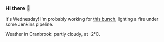 ### Hi there :wave:

It's Wednesday! I'm probably working for [this bunch](https://github.com/kohofinancial), lighting a fire under some Jenkins pipeline.

Weather in Cranbrook: partly cloudy, at -2°C.
